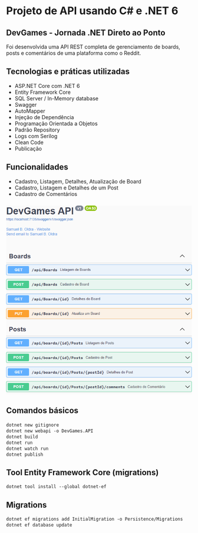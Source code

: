 # Projeto de API usando C# e .NET 6

## DevGames - Jornada .NET Direto ao Ponto

Foi desenvolvida uma API REST completa de gerenciamento de boards, posts e comentários de uma plataforma como o Reddit.

## Tecnologias e práticas utilizadas
- ASP.NET Core com .NET 6
- Entity Framework Core
- SQL Server / In-Memory database
- Swagger
- AutoMapper
- Injeção de Dependência
- Programação Orientada a Objetos
- Padrão Repository
- Logs com Serilog
- Clean Code
- Publicação

## Funcionalidades
- Cadastro, Listagem, Detalhes, Atualização de Board
- Cadastro, Listagem e Detalhes de um Post
- Cadastro de Comentários

###

![alt text](https://raw.githubusercontent.com/samuel-oldra/DevGames.API/main/README_IMGS/swagger_ui.png)

## Comandos básicos
```
dotnet new gitignore
dotnet new webapi -o DevGames.API
dotnet build
dotnet run
dotnet watch run
dotnet publish
```

## Tool Entity Framework Core (migrations)
```
dotnet tool install --global dotnet-ef
```

## Migrations
```
dotnet ef migrations add InitialMigration -o Persistence/Migrations
dotnet ef database update
```
